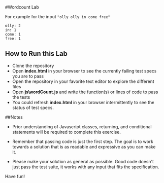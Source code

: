#Wordcount Lab

For example for the input `"olly olly in come free"`

```plain
olly: 2
in: 1
come: 1
free: 1
```

## How to Run this Lab

+ Clone the repository
+ Open **index.html** in your browser to see the currently failing test specs you are to pass
+ Open the repository in your favorite text editor to explore the different files
+ Open **js\wordCount.js** and write the function(s) or lines of code to pass the tests
+ You could refresh **index.html** in your browser intermittently to see the status of test specs.

##Notes

+ Prior understanding of Javascript classes, returning, and conditional statements will be required to complete this exercise.

+ Remember that passing code is just the first step. The goal is to work towards a solution that is as readable and expressive as you can make
it.

+ Please make your solution as general as possible. Good code doesn't just pass the test suite, it works with any input that fits the specification.

Have fun!
